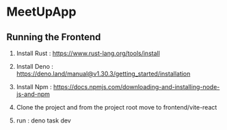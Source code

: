 # MeetUpApp

## Running the Frontend

1. Install Rust : https://www.rust-lang.org/tools/install

2. Install Deno : https://deno.land/manual@v1.30.3/getting_started/installation

3. Install Npm : https://docs.npmjs.com/downloading-and-installing-node-js-and-npm

4. Clone the project and from the project root move to frontend/vite-react

5. run : deno task dev

